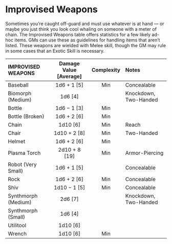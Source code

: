 # Improvised Weapons

Sometimes you’re caught off-guard and must use whatever is at hand — or maybe you just think you look cool whaling on someone with a meter of chain. The Improvised Weapons table offers statistics for a few likely ad-hoc items. GMs can use these as guidelines for handling items that aren’t listed. These weapons are wielded with Melee skill, though the GM may rule in some cases that an Exotic Skill is necessary.

<!--sort-->

| IMPROVISED WEAPONS  | Damage Value \[Average\] | Complexity | Notes                 |
| :------------------ | :----------------------: | :--------: | :-------------------- |
| Baseball            |      1d6 + 1 \[5\]       |    Min     | Concealable           |
| Biomorph (Medium)   |        1d6 \[4\]         |            | Knockdown, Two-Handed |
| Bottle              |      1d6 − 1 \[3\]       |    Min     |                       |
| Bottle (Broken)     |      1d6 + 2 \[6\]       |    Min     |                       |
| Chain               |        1d10 \[6\]        |    Min     | Reach                 |
| Chair               |      1d10 + 2 \[8\]      |    Min     | Two-Handed            |
| Helmet              |      1d6 + 2 \[6\]       |    Min     |                       |
| Plasma Torch        |     2d10 + 8 \[19\]      |    Min     | Armor-Piercing        |
| Robot (Very Small)  |      1d6 + 1 \[5\]       |            | Concealable           |
| Rock                |      1d6 + 2 \[6\]       |    Min     | Concealable           |
| Shiv                |      1d10 − 1 \[5\]      |    Min     | Concealable           |
| Synthmorph (Medium) |        2d6 \[7\]         |            | Knockdown, Two-Handed |
| Synthmorph (Small)  |        1d6 \[4\]         |            |                       |
| Utilitool           |        1d10 \[6\]        |            |                       |
| Wrench              |        1d10 \[6\]        |    Min     |                       |
